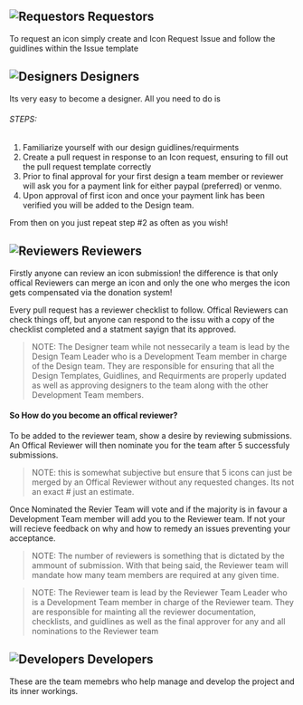 ## ![Requestors](https://api.iconify.design/mdi-account-circle.svg?color=MediumOrchid) Requestors
To request an icon simply create and Icon Request Issue and follow the guidlines within the Issue template

## ![Designers](https://api.iconify.design/mdi-check-decagram.svg?color=DeepSkyBlue) Designers
Its very easy to become a designer. All you need to do is

###### STEPS:
1. Familiarize yourself with our design guidlines/requirments
2. Create a pull request in response to an Icon request, ensuring to fill out the pull request template correctly
3. Prior to final approval for your first design a team member or reviewer will ask you for a payment link for either paypal (preferred) or venmo.
4. Upon approval of first icon and once your payment link has been verified you will be added to the Design team.

From then on you just repeat step #2 as often as you wish!

## ![Reviewers](https://api.iconify.design/mdi-clipboard-check.svg?color=IndianRed) Reviewers

Firstly anyone can review an icon submission! the difference is that only offical Reviewers can merge an icon and only the one who merges the icon gets compensated via the donation system!

Every pull request has a reviewer checklist to follow. Offical Reviewers can check things off, but anyone can respond to the issu with a copy of the checklist completed and a statment sayign that its approved.

> NOTE: The Designer team while not nessecarily a team is lead by the Design Team Leader who is a Development Team member in charge of the Design team. They are responsible for ensuring that all the Design Templates, Guidlines, and Requirments are properly updated as well as approving designers to the team along with the other Development Team members.

#### So How do you become an offical reviewer?

To be added to the reviewer team, show a desire by reviewing submissions. An Offical Reviewer will then nominate you for the team after 5 successfuly submissions.
> NOTE: this is somewhat subjective but ensure that 5 icons can just be merged by an Offical Reviewer without any requested changes. Its not an exact # just an estimate.

Once Nominated the Revier Team will vote and if the majority is in favour a Development Team member will add you to the Reviewer team. If not your will recieve feedback on why and how to remedy an issues preventing your acceptance.

> NOTE: The number of reviewers is something that is dictated by the ammount of submission. With that being said, the Reviewer team will mandate how many team members are required at any given time.

> NOTE: The Reviewer team is lead by the Reviewer Team Leader who is a Development Team member in charge of the Reviewer team. They are responsible for mainting all the reviewer documentation, checklists, and guidlines as well as the final approver for any and all nominations to the Reviewer team 

## ![Developers](https://api.iconify.design/mdi-shield-check.svg?color=LightSeaGreen) Developers

These are the team memebrs who help manage and develop the project and its inner workings.
